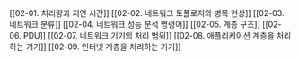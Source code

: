 [[02-01. 처리량과 지연 시간]]
[[02-02. 네트워크 토폴로지와 병목 현상]]
[[02-03. 네트워크 분류]]
[[02-04. 네트워크 성능 분석 명령어]]
[[02-05. 계층 구조]]
[[02-06. PDU]]
[[02-07. 네트워크 기기의 처리 범위]]
[[02-08. 애플리케이션 계층을 처리하는 기기]]
[[02-09. 인터넷 계층을 처리하는 기기]]
